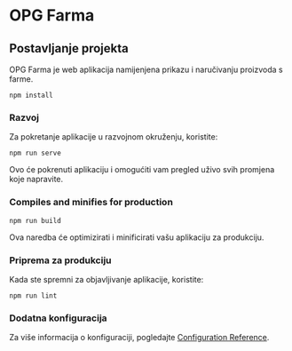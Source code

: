 # OPG Farma

## Postavljanje projekta

OPG Farma je web aplikacija namijenjena prikazu i naručivanju proizvoda s farme.

```
npm install
```

### Razvoj
Za pokretanje aplikacije u razvojnom okruženju, koristite:
```
npm run serve
```
Ovo će pokrenuti aplikaciju i omogućiti vam pregled uživo svih promjena koje napravite.

### Compiles and minifies for production
```
npm run build
```
Ova naredba će optimizirati i minificirati vašu aplikaciju za produkciju.

### Priprema za produkciju
Kada ste spremni za objavljivanje aplikacije, koristite:
```
npm run lint
```

### Dodatna konfiguracija
Za više informacija o konfiguraciji, pogledajte [Configuration Reference](https://cli.vuejs.org/config/).
